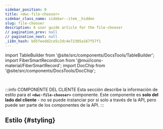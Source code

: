 ```yaml
---
sidebar_position: 0
title: <dwc-file-chooser>
sidebar_class_name: sidebar--item__hidden
slug: file-chooser
description: A user guide article for the file-chooser
// pagination_prev: null
// pagination_next: null
_i18n_hash: bd5feedd2ce5c2dc4e72305a167f57f1
---
```

import TableBuilder from '@site/src/components/DocsTools/TableBuilder';
import FiberSmartRecordIcon from '@mui/icons-material/FiberSmartRecord';
import DocChip from '@site/src/components/DocsTools/DocChip';

<DocChip chip='shadow' />

<br />

:::info COMPONENTE DEL CLIENTE
Esta sección describe la información de estilo para el **`<dwc-file-chooser>`** componente. Este componente es **solo del lado del cliente** - no se puede instanciar por sí solo a través de la API, pero puede ser parte de los componentes de la API.
:::

## Estilo {#styling}

<TableBuilder name="dwc-file-chooser" clientComponent />
